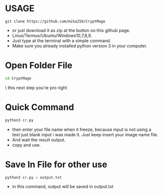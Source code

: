 # USAGE
```shell
git clone https://github.com/mika259/CryptMage
```
- or just download it as zip at the button on this github page.
- Linux/Termux/Ubuntu/Windows10,7,8,9.
- Just type at the terminal with a simple command.<br>
- Make sure you already installed python version 3 in your computer.

# Open Folder File
```bash
cd CryptMage
```

\\ this next step you're pro right
# Quick Command
```bash
python3 cr.py
```

- then enter your file name when it freeze, because input is not using a text just blank input i was made it. Just keep insert your image name file.
- And wait the result output.
- copy and use.

# Save In File for other use
```bash
python3 cr.py > output.txt
```

- in this command, output will be saved in output.txt
